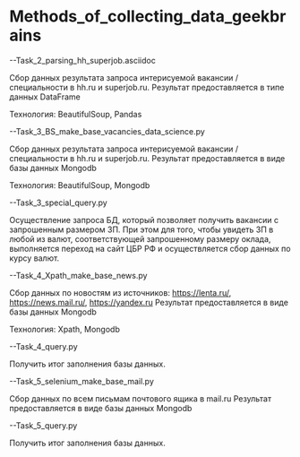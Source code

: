 # Methods_of_collecting_data_geekbrains

--Task_2_parsing_hh_superjob.asciidoc

Сбор данных результата запроса интерисуемой вакансии / специальности в hh.ru и superjob.ru.
Результат предоставляется в типе данных DataFrame

Технология: BeautifulSoup, Pandas


--Task_3_BS_make_base_vacancies_data_science.py

Сбор данных результата запроса интерисуемой вакансии / специальности в hh.ru и superjob.ru.
Результат предоставляется в виде базы данных Mongodb

Технология: BeautifulSoup, Mongodb


--Task_3_special_query.py

Осуществление запроса БД, который позволяет получить вакансии с запрошенным размером ЗП.
При этом для того, чтобы увидеть ЗП в любой из валют, соответствующей запрошенному размеру оклада,
выполняется переход на сайт ЦБР РФ и осуществляется сбор данных по курсу валют.


--Task_4_Xpath_make_base_news.py

Сбор данных по новостям из источников: https://lenta.ru/, https://news.mail.ru/, https://yandex.ru 
Результат предоставляется в виде базы данных Mongodb

Технология: Xpath, Mongodb


--Task_4_query.py

Получить итог заполнения базы данных.


--Task_5_selenium_make_base_mail.py

Сбор данных по всем письмам почтового ящика в mail.ru 
Результат предоставляется в виде базы данных Mongodb

--Task_5_query.py

Получить итог заполнения базы данных.
